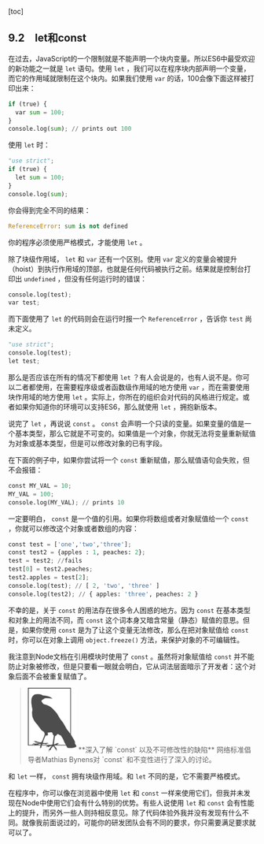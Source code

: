 [toc]

## 9.2　let和const

在过去，JavaScript的一个限制就是不能声明一个块内变量。所以ES6中最受欢迎的新功能之一就是 `let` 语句。使用 `let` ，我们可以在程序块内部声明一个变量，而它的作用域就限制在这个块内。如果我们使用 `var` 的话，100会像下面这样被打印出来：

```python
if (true) {
  var sum = 100;
} 
console.log(sum); // prints out 100
```

使用 `let` 时：

```python
"use strict";
if (true) {
  let sum = 100;
} 
console.log(sum);
```

你会得到完全不同的结果：

```python
ReferenceError: sum is not defined
```

你的程序必须使用严格模式，才能使用 `let` 。

除了块级作用域， `let` 和 `var` 还有一个区别。使用 `var` 定义的变量会被提升（hoist）到执行作用域的顶部，也就是任何代码被执行之前。结果就是控制台打印出 `undefined` ，但没有任何运行时的错误：

```python
console.log(test);
var test;
```

而下面使用了 `let` 的代码则会在运行时报一个 `ReferenceError` ，告诉你 `test` 尚未定义。

```python
"use strict";
console.log(test);
let test;
```

那么是否应该在所有的情况下都使用 `let` ？有人会说是的，也有人说不是。你可以二者都使用，在需要程序级或者函数级作用域的地方使用 `var` ，而在需要使用块作用域的地方使用 `let` 。实际上，你所在的组织会对代码的风格进行规定。或者如果你知道你的环境可以支持ES6，那么就使用 `let` ，拥抱新版本。

说完了 `let` ，再说说 `const` 。 `const` 会声明一个只读的变量。如果变量的值是一个基本类型，那么它就是不可变的。如果值是一个对象，你就无法将变量重新赋值为对象或基本类型，但是可以修改对象的已有字段。

在下面的例子中，如果你尝试将一个 `const` 重新赋值，那么赋值语句会失败，但不会报错：

```python
const MY_VAL = 10;
MY_VAL = 100; 
console.log(MY_VAL); // prints 10
```

一定要明白， `const` 是一个值的引用。如果你将数组或者对象赋值给一个 `const` ，你就可以修改这个对象或者数组的内容：

```python
const test = ['one','two','three']; 
const test2 = {apples : 1, peaches: 2};
test = test2; //fails
test[0] = test2.peaches;
test2.apples = test[2];
console.log(test); // [ 2, 'two', 'three' ]
console.log(test2); // { apples: 'three', peaches: 2 }
```

不幸的是，关于 `const` 的用法存在很多令人困惑的地方。因为 `const` 在基本类型和对象上的用法不同，而 `const` 这个词本身又暗含常量（静态）赋值的意思。但是，如果你使用 `const` 是为了让这个变量无法修改，那么在把对象赋值给 `const` 时，你可以在对象上调用 `object.freeze()` 方法，来保护对象的不可编辑性。

我注意到Node文档在引用模块时使用了 `const` 。虽然将对象赋值给 `const` 并不能防止对象被修改，但是只要看一眼就会明白，它从词法层面暗示了开发者：这个对象后面不会被重复赋值了。

> <img class="my_markdown" src="./images/92.png" style="width:99px;  height: 131px; " width="10%"/>
> **深入了解 `const` 以及不可修改性的缺陷**
> 网络标准倡导者Mathias Bynens对 `const` 和不变性进行了深入的讨论。

和 `let` 一样， `const` 拥有块级作用域。和 `let` 不同的是，它不需要严格模式。

在程序中，你可以像在浏览器中使用 `let` 和 `const` 一样来使用它们，但我并未发现在Node中使用它们会有什么特别的优势。有些人说使用 `let` 和 `const` 会有性能上的提升，而另外一些人则持相反意见。除了代码体验外我并没有发现有什么不同。就像我前面说过的，可能你的研发团队会有不同的要求，你只需要满足要求就可以了。

